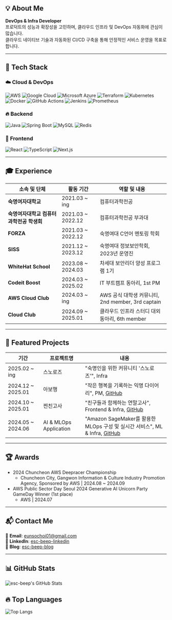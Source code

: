 ## 💡 About Me  
**DevOps & Infra Developer**  
프로덕트의 성능과 확장성을 고민하며, 클라우드 인프라 및 DevOps 자동화에 관심이 많습니다.  
클라우드 네이티브 기술과 자동화된 CI/CD 구축을 통해 안정적인 서비스 운영을 목표로 합니다.  

---

## 🔧 Tech Stack  

### ☁️ **Cloud & DevOps**  
![AWS](https://img.shields.io/badge/AWS-232F3E?style=flat-square&logo=amazon-aws&logoColor=white)
![Google Cloud](https://img.shields.io/badge/Google%20Cloud-4285F4?style=flat-square&logo=google-cloud&logoColor=white)
![Microsoft Azure](https://img.shields.io/badge/Microsoft%20Azure-0078D4?style=flat-square&logo=microsoft-azure&logoColor=white)
![Terraform](https://img.shields.io/badge/Terraform-7B42BC?style=flat-square&logo=terraform&logoColor=white)
![Kubernetes](https://img.shields.io/badge/Kubernetes-326ce5?style=flat-square&logo=kubernetes&logoColor=white)
![Docker](https://img.shields.io/badge/Docker-2496ED?style=flat-square&logo=docker&logoColor=white)
![GitHub Actions](https://img.shields.io/badge/GitHubActions-2088FF?style=flat-square&logo=githubactions&logoColor=white)
![Jenkins](https://img.shields.io/badge/Jenkins-D24939?style=flat-square&logo=jenkins&logoColor=white)
![Prometheus](https://img.shields.io/badge/Prometheus-E6522C?style=flat-square&logo=prometheus&logoColor=white)

### 🔥 **Backend**
![Java](https://img.shields.io/badge/Java-007396?style=flat-square&logo=java&logoColor=white)
![Spring Boot](https://img.shields.io/badge/SpringBoot-6DB33F?style=flat-square&logo=springboot&logoColor=white)
![MySQL](https://img.shields.io/badge/MySQL-4479A1?style=flat-square&logo=mysql&logoColor=white)
![Redis](https://img.shields.io/badge/Redis-DC382D?style=flat-square&logo=redis&logoColor=white)

### 🎨 **Frontend**
![React](https://img.shields.io/badge/React-61DAFB?style=flat-square&logo=react&logoColor=black)
![TypeScript](https://img.shields.io/badge/TypeScript-3178C6?style=flat-square&logo=typescript&logoColor=white)
![Next.js](https://img.shields.io/badge/Next.js-000000?style=flat-square&logo=next.js&logoColor=white)

---

## 🎓 Experience  
| 소속 및 단체             | 활동 기간          | 역할 및 내용  |
| --------------------- | ----------------- | --------------------------------- |
| **숙명여자대학교** | 2021.03 ~ ing | 컴퓨터과학전공 |
| **숙명여자대학교 컴퓨터과학전공 학생회** | 2021.03 ~ 2022.12 | 컴퓨터과학전공 부과대 |
| **FORZA** | 2021.03 ~ 2022.12 | 숙명여대 C언어 멘토링 학회 |
| **SISS** | 2021.12 ~ 2023.12 | 숙명여대 정보보안학회, 2023년 운영진 |
| **WhiteHat School** | 2023.08 ~ 2024.03 | 차세대 보안리더 양성 프로그램 1기 |
| **Codeit Boost** | 2024.03 ~ 2025.02 | IT 부트캠프 동아리, 1st PM |
| **AWS Cloud Club** | 2024.03 ~ ing | AWS 공식 대학생 커뮤니티, 2nd member, 3rd captain |
| **Cloud Club** | 2024.09 ~ 2025.01 | 클라우드 인프라 스터디 대외 동아리, 6th member |

---

## 🚀 Featured Projects  
| 기간              | 프로젝트명            | 내용          |
| ----------------- | --------------------- | ------------- |
| 2025.02 ~ ing | 스노로즈 | "숙명인을 위한 커뮤니티 '스노로즈'", Infra |
| 2024.12 ~ 2025.01 | 아보행 | "작은 행복을 기록하는 익명 다이어리", PM, [GitHub](https://github.com/Simply-Ordinary-Fortune) |
| 2024.10 ~ 2025.01 | 찐친고사 | "친구들과 함께하는 연말고사", Frontend & Infra, [GitHub](https://github.com/nunsongCookie) |
| 2024.05 ~ 2024.06 | AI & MLOps Application | "Amazon SageMaker를 활용한 MLOps 구성 및 실시간 서비스", ML & Infra, [GitHub](https://github.com/X-beagle/X-beagle-Mlops-Project) |

---

## 🏆 Awards  
- 2024 Chuncheon AWS Deepracer Championship  
  - Chuncheon City, Gangwon Information & Culture Industry Promotion Agency, Sponsored by AWS | 2024.08 ~ 2024.09
- AWS Public Sector Day Seoul 2024 Generative AI Unicorn Party GameDay Winner (1st place) 
  - AWS | 2024.07

---

## 📬 Contact Me  
📧 **Email**: eunsochoi01@gmail.com  
💬 **LinkedIn**: [esc-beep-linkedin](https://www.linkedin.com/in/ctrlesc/)  
📝 **Blog**: [esc-beep-blog](https://ctrl-shit-esc.tistory.com/)  

---

## 📊 GitHub Stats  
![esc-beep's GitHub Stats](https://github-readme-stats.vercel.app/api?username=esc-beep&show_icons=true&theme=tokyonight)  

## 🔥 Top Languages  
![Top Langs](https://github-readme-stats.vercel.app/api/top-langs/?username=esc-beep&layout=compact&theme=tokyonight)
